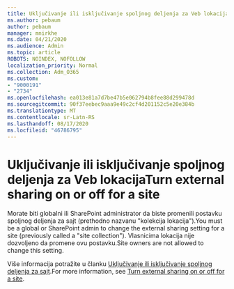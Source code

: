 ```yaml
---
title: Uključivanje ili isključivanje spoljnog deljenja za Veb lokacija
ms.author: pebaum
author: pebaum
manager: mnirkhe
ms.date: 04/21/2020
ms.audience: Admin
ms.topic: article
ROBOTS: NOINDEX, NOFOLLOW
localization_priority: Normal
ms.collection: Adm_O365
ms.custom:
- "9000191"
- "2734"
ms.openlocfilehash: ea013e81a7d7be47b5e062794b8fee88d299478d
ms.sourcegitcommit: 90f37eebec9aaa9e49c2cf4d201152c5e20e384b
ms.translationtype: MT
ms.contentlocale: sr-Latn-RS
ms.lasthandoff: 08/17/2020
ms.locfileid: "46786795"
---
```

# <a name="turn-external-sharing-on-or-off-for-a-site"></a><span data-ttu-id="00845-102">Uključivanje ili isključivanje spoljnog deljenja za Veb lokacija</span><span class="sxs-lookup"><span data-stu-id="00845-102">Turn external sharing on or off for a site</span></span>

<span data-ttu-id="00845-103">Morate biti globalni ili SharePoint administrator da biste promenili postavku spoljnog deljenja za sajt (prethodno nazvanu "kolekcija lokacija").</span><span class="sxs-lookup"><span data-stu-id="00845-103">You must be a global or SharePoint admin to change the external sharing setting for a site (previously called a "site collection").</span></span> <span data-ttu-id="00845-104">Vlasnicima lokacija nije dozvoljeno da promene ovu postavku.</span><span class="sxs-lookup"><span data-stu-id="00845-104">Site owners are not allowed to change this setting.</span></span> 

<span data-ttu-id="00845-105">Više informacija potražite u članku [Uključivanje ili isključivanje spoljnog deljenja za sajt](https://docs.microsoft.com/sharepoint/change-external-sharing-site).</span><span class="sxs-lookup"><span data-stu-id="00845-105">For more information, see [Turn external sharing on or off for a site](https://docs.microsoft.com/sharepoint/change-external-sharing-site).</span></span>
